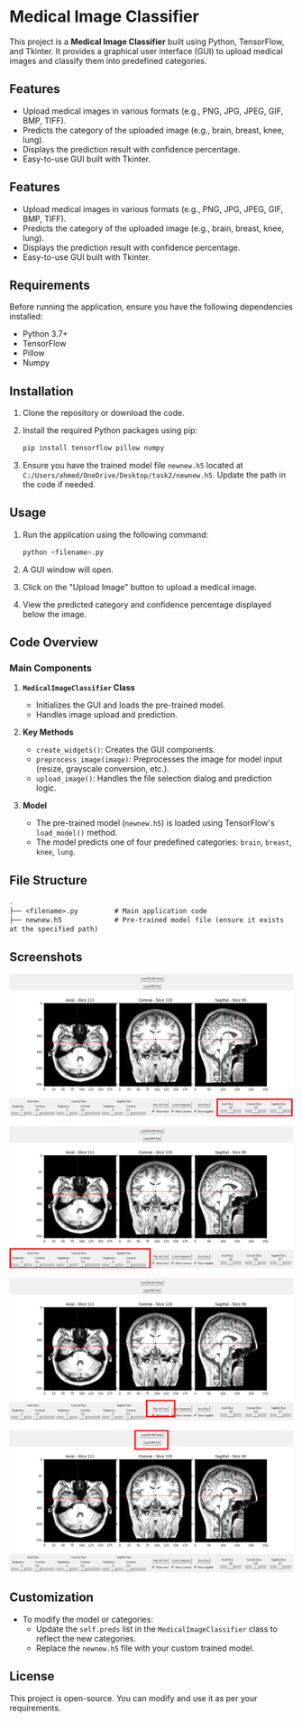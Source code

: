 # Medical Image Classifier

This project is a **Medical Image Classifier** built using Python, TensorFlow, and Tkinter. It provides a graphical user interface (GUI) to upload medical images and classify them into predefined categories.

## Features

- Upload medical images in various formats (e.g., PNG, JPG, JPEG, GIF, BMP, TIFF).
- Predicts the category of the uploaded image (e.g., brain, breast, knee, lung).
- Displays the prediction result with confidence percentage.
- Easy-to-use GUI built with Tkinter.

## Features

- Upload medical images in various formats (e.g., PNG, JPG, JPEG, GIF, BMP, TIFF).
- Predicts the category of the uploaded image (e.g., brain, breast, knee, lung).
- Displays the prediction result with confidence percentage.
- Easy-to-use GUI built with Tkinter.

## Requirements

Before running the application, ensure you have the following dependencies installed:

- Python 3.7+
- TensorFlow
- Pillow
- Numpy

## Installation

1. Clone the repository or download the code.
2. Install the required Python packages using pip:

   ```bash
   pip install tensorflow pillow numpy
   ```

3. Ensure you have the trained model file `newnew.h5` located at `C:/Users/ahmed/OneDrive/Desktop/task2/newnew.h5`. Update the path in the code if needed.

## Usage

1. Run the application using the following command:

   ```bash
   python <filename>.py
   ```

2. A GUI window will open.
3. Click on the "Upload Image" button to upload a medical image.
4. View the predicted category and confidence percentage displayed below the image.

## Code Overview

### Main Components

1. **`MedicalImageClassifier` Class**
   - Initializes the GUI and loads the pre-trained model.
   - Handles image upload and prediction.

2. **Key Methods**
   - `create_widgets()`: Creates the GUI components.
   - `preprocess_image(image)`: Preprocesses the image for model input (resize, grayscale conversion, etc.).
   - `upload_image()`: Handles the file selection dialog and prediction logic.

3. **Model**
   - The pre-trained model (`newnew.h5`) is loaded using TensorFlow's `load_model()` method.
   - The model predicts one of four predefined categories: `brain`, `breast`, `knee`, `lung`.

## File Structure

```plaintext
.
├── <filename>.py         # Main application code
├── newnew.h5             # Pre-trained model file (ensure it exists at the specified path)
```

## Screenshots

![Alt text](images/1.jpg)

![Alt text](images/2.jpg)

![Alt text](images/3.jpg)

![Alt text](images/4.jpg)


## Customization

- To modify the model or categories:
  - Update the `self.preds` list in the `MedicalImageClassifier` class to reflect the new categories.
  - Replace the `newnew.h5` file with your custom trained model.

## License

This project is open-source. You can modify and use it as per your requirements.

